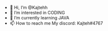 - 👋 Hi, I’m @Kajtehh
- 👀 I’m interested in CODING
- 🌱 I’m currently learning JAVA
- 📫 How to reach me My discord: Kajteh#4767
